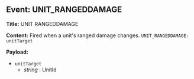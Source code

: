 ## Event: UNIT_RANGEDDAMAGE

**Title:** UNIT RANGEDDAMAGE

**Content:**
Fired when a unit's ranged damage changes.
`UNIT_RANGEDDAMAGE: unitTarget`

**Payload:**
- `unitTarget`
  - *string* : UnitId